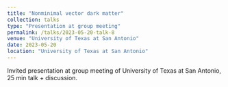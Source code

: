 ```yaml
---
title: "Nonminimal vector dark matter"
collection: talks
type: "Presentation at group meeting"
permalink: /talks/2023-05-20-talk-8
venue: "University of Texas at San Antonio"
date: 2023-05-20
location: "University of Texas at San Antonio"
---
```


Invited presentation at group meeting of University of Texas at San Antonio, 25 min talk + discussion.

